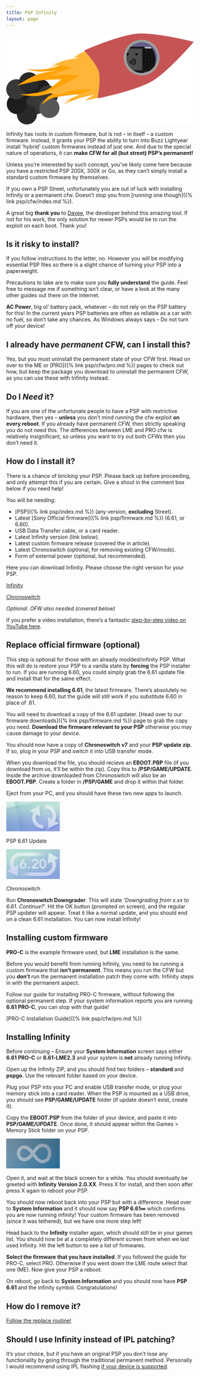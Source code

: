 ```yaml
---
title: PSP Infinity
layout: page
---
```


![](/assets/img/rocket-psp.png)

Infinity has roots in custom firmware, but is not – in itself – a custom firmware. Instead, it grants your PSP the ability to turn into Buzz Lightyear install ‘hybrid’ custom firmwares instead of just one. And due to the special nature of operations, it can **make CFW for all (but street) PSP’s permanent!**

Unless you’re interested by such concept, you’ve likely come here because you have a restricted PSP 200X, 300X or Go, as they can’t simply install a standard custom firmware by themselves.

If you own a PSP Street, unfortunately you are out of luck with installing Infinity or a permanent cfw. Doesn’t stop you from [_running_ one though]({% link psp/cfw/index.md %}).

A great big **thank you** to [Davee](https://lolhax.org/), the developer behind this amazing tool. If not for his work, the only solution for newer PSPs would be to run the exploit on each boot. Thank you!

## Is it risky to install?

If you follow instructions to the letter, no. However you will be modifying essential PSP files so there is a slight chance of turning your PSP into a paperweight.

Precautions to take are to make sure you **fully understand** the guide. Feel free to message me if something isn’t clear, or have a look at the many other guides out there on the internet.

**AC Power**, big ol’ battery pack, whatever – do not rely on the PSP battery for this! In the current years PSP batteries are often as reliable as a car with no fuel, so don’t take any chances. As Windows always says – Do not turn off your device!

## I already have _permanent_ CFW, can I install this?

Yes, but you _must_ uninstall the permanent state of your CFW first. Head on over to the ME or [PRO]({% link psp/cfw/pro.md %}) pages to check out how, but keep the package you download to uninstall the permanent CFW, as you can use these with Infinity instead.

## Do I _Need_ it?

If you are one of the unfortunate people to have a PSP with restrictive hardware, then yes – **unless** you don’t mind running the cfw exploit **on every reboot**. If you already have permanent CFW, then strictly speaking you do not need this. The differences between LME and PRO cfw is relatively insignificant, so unless you want to try out both CFWs then you don’t need it.

## How do I install it?

There is a chance of bricking your PSP. Please back up before proceeding, and only attempt this if you are certain. Give a shout in the comment box below if you need help!

You will be needing:

*   [PSP]({% link psp/index.md %}) (any version, **excluding** Street).
*   Latest [Sony Official firmware]({% link psp/firmware.md %}) (6.61, or 6.60).
*   USB Data Transfer cable, or a card reader.
*   Latest Infinity version (link below).
*   Latest custom firmware release (covered the in article).
*   Latest Chronoswitch (optional, for removing existing CFW/mods).
*   Form of external power (optional, but recommended).

Here you can download Infinity. Please choose the right version for your PSP.

[Infinity](https://infinity.lolhax.org/)

[Chronoswitch](https://github.com/DaveeFTW/Chronoswitch/releases)

_Optional. OFW also needed (covered below)_

If you prefer a video installation, there’s a fantastic [step-by-step video on YouTube here](https://youtu.be/HsfSaDsswUo).

## Replace official firmware (optional)

This step is optional for those with an already modded/infinity PSP. What this will do is restore your PSP to a vanilla state by **forcing** the PSP installer to run. If you are running 6.60, you could simply grab the 6.61 update file and install that for the same effect.

**We recommend installing 6.61**, the latest firmware. There’s absolutely no reason to keep 6.60, but the guide will still work if you substitute 6.60 in place of .61.

You will need to download a copy of the 6.61 updater. [Head over to our firmware downloads]({% link psp/firmware.md %}) page to grab the copy you need. **Download the firmware relevant to your PSP** otherwise you may cause damage to your device.

You should now have a copy of **Chronoswitch v7** and your **PSP update zip**. If so, plug in your PSP and switch it into USB transfer mode.

When you download the file, you should recieve an **EBOOT.PBP** file (if you download from us, it’ll be within the zip). Copy this to **/PSP/GAME/UPDATE**. Inside the archive downloaded from Chronoswitch will also be an **EBOOT.PBP**. Create a folder in **/PSP/GAME** and drop it within that folder.

Eject from your PC, and you should have these two new apps to launch.

![](/assets/img/ICON0.png)

PSP 6.61 Update

![](/assets/img/ICON1.png)

Chronoswitch

Run **Chronoswitch Downgrader**. This will state _‘Downgrading from x.xx to 6.61. Continue?_‘. Hit the OK button (prompted on screen), and the regular PSP updater will appear. Treat it like a normal update, and you should end on a clean 6.61 installation. You can now install Infinity!

## Installing custom firmware

**PRO-C** is the example firmware used, but **LME** installation is the same.

Before you would benefit from running Infinity, you need to be running a custom firmware that **isn’t permanent**. This means you run the CFW but you **don’t** run the permanent installation patch they come with. Infinity steps in with the permanent aspect.

Follow our guide for installing PRO-C firmware, without following the optional permanent step. If your system information reports you are running **6.61 PRO-C**, you can stop with that guide!

[PRO-C Installation Guide]({% link psp/cfw/pro.md %})

## Installing Infinity

Before continuing – Ensure your **System Information** screen says either **6.61 PRO-C** or **6.61-LME2.3** and your system is **not** already running Infinity.

Open up the Infinity ZIP, and you should find two folders – **standard** and **pspgo**. Use the relevant folder based on your device.

Plug your PSP into your PC and enable USB transfer mode, or plug your memory stick into a card reader. When the PSP is mounted as a USB drive, you should see **PSP/GAME/UPDATE** folder (if update doesn’t exist, create it).

Copy the **EBOOT.PSP** from the folder of your device, and paste it into **PSP/GAME/UPDATE**. Once done, it should appear within the Games > Memory Stick folder on your PSP.

![](/assets/img/ICON0-1.png)

Open it, and wait at the black screen for a while. You should eventually be greeted with **Infinity Version 2.0.XX**. Press X for install, and then soon after press X again to reboot your PSP.

You should now reboot back into your PSP but with a difference. Head over to **System Information** and it should now say **PSP 6.61∞** which confirms you are now running infinity! Your custom firmware has been removed (since it was tethered), but we have one more step left!

Head back to the **Infinity** installer again, which should still be in your games list. You should now be at a completely different screen from when we last used Infinity. Hit the left button to see a list of firmwares.

**Select the firmware that you have installed**. If you followed the guide for PRO-C, select PRO. Otherwise if you went down the LME route select that one (ME). Now give your PSP a reboot.

On reboot, go back to **System Information** and you should now have **PSP 6.61 <hack>** and the infinity symbol. Congratulations!

## How do I remove it?

[Follow the replace routine!](#chronoswitch)

## Should I use Infinity instead of IPL patching?

It’s your choice, but if you have an original PSP you don’t lose any functionality by going through the traditional permanent method. Personally I would recommend using IPL flashing [if your device is supported](https://revive.today/psp/wizard/).
